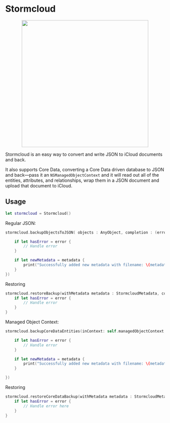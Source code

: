 # Stormcloud

<img src="http://images.neverendingvoyage.com/github/StormcloudLogo.png" width="400" style="margin : 0 auto; display: block;" />

Stormcloud is an easy way to convert and write JSON to iCloud documents and back.

It also supports Core Data, converting a Core Data driven database to JSON and back—pass it an `NSManagedObjectContext` and it will read out all of the entities, attributes, and relationships, wrap them in a JSON document and upload that document to iCloud. 

## Usage

```swift
let stormcloud = Stormcloud()
```

Regular JSON:


```swift
stormcloud.backupObjectsToJSON( objects : AnyObject, completion : (error : StormcloudError?, metadata : StormcloudMetadata?) -> () ) {

    if let hasError = error {
        // Handle error
    } 

    if let newMetadata = metadata {
        print("Successfully added new metadata with filename: \(metadata.filename)")
    }
})

```

Restoring 

```swift
stormcloud.restoreBackup(withMetadata metadata : StormcloudMetadata, completion : (error: StormcloudError?, restoredObjects : AnyObject? ) -> () ) {
    if let hasError = error {
        // Handle error
    } 
}
```

Managed Object Context:


```swift
stormcloud.backupCoreDataEntities(inContext: self.managedObjectContext, completion: { (error, metadata) -> () in

    if let hasError = error {
        // Handle error
    } 

    if let newMetadata = metadata {
        print("Successfully added new metadata with filename: \(metadata.filename)")
    }

})

```

Restoring 

```swift
stormcloud.restoreCoreDataBackup(withMetadata metadata : StormcloudMetadata, toContext context : NSManagedObjectContext,  completion : (error : StormcloudError?) -> () ) {
    if let hasError = error {
        // Handle error here
    }
}
```